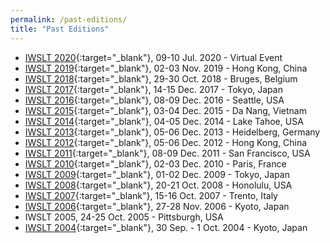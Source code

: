 ```yaml
---
permalink: /past-editions/
title: "Past Editions"
---
```



  * [IWSLT 2020](http://iwslt2020.ira.uka.de){:target="_blank"}, 09-10 Jul. 2020 - Virtual Event
  * [IWSLT 2019](http://workshop2019.iwslt.org){:target="_blank"}, 02-03 Nov. 2019 - Hong Kong, China
  * [IWSLT 2018](http://workshop2018.iwslt.org){:target="_blank"}, 29-30 Oct. 2018 - Bruges, Belgium
  * [IWSLT 2017](http://workshop2017.iwslt.org){:target="_blank"}, 14-15 Dec. 2017 - Tokyo, Japan
  * [IWSLT 2016](http://workshop2016.iwslt.org){:target="_blank"}, 08-09 Dec. 2016 - Seattle, USA
  * [IWSLT 2015](http://workshop2015.iwslt.org){:target="_blank"}, 03-04 Dec. 2015 - Da Nang, Vietnam
  * [IWSLT 2014](http://workshop2014.iwslt.org){:target="_blank"}, 04-05 Dec. 2014 - Lake Tahoe, USA
  * [IWSLT 2013](http://workshop2013.iwslt.org){:target="_blank"}, 05-06 Dec. 2013 - Heidelberg, Germany
  * [IWSLT 2012](http://hltc.cs.ust.hk/iwslt){:target="_blank"}, 05-06 Dec. 2012 - Hong Kong, China
  * [IWSLT 2011](http://iwslt2011.org){:target="_blank"}, 08-09 Dec. 2011 - San Francisco, USA
  * [IWSLT 2010](http://iwslt2010.fbk.eu){:target="_blank"}, 02-03 Dec. 2010 - Paris, France
  * [IWSLT 2009](http://www2.nict.go.jp/astrec-att/workshop/IWSLT2009){:target="_blank"}, 01-02 Dec. 2009 - Tokyo, Japan
  * [IWSLT 2008](http://www2.nict.go.jp/astrec-att/workshop/IWSLT2008){:target="_blank"}, 20-21 Oct. 2008 - Honolulu, USA
  * [IWSLT 2007](http://iwslt07.fbk.eu){:target="_blank"}, 15-16 Oct. 2007 - Trento, Italy
  * [IWSLT 2006](http://www2.nict.go.jp/astrec-att/workshop/IWSLT2006){:target="_blank"}, 27-28 Nov. 2006 - Kyoto, Japan
  * IWSLT 2005, 24-25 Oct. 2005 - Pittsburgh, USA
  * [IWSLT 2004](http://www2.nict.go.jp/astrec-att/workshop/IWSLT2004){:target="_blank"}, 30 Sep. - 1 Oct. 2004 - Kyoto, Japan